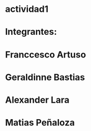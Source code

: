 # actividad1
# Integrantes:
# Franccesco Artuso
# Geraldinne Bastias
# Alexander Lara
# Matias Peñaloza
